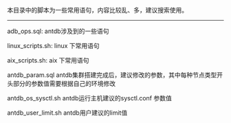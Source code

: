 本目录中的脚本为一些常用语句，内容比较乱、多，建议搜索使用。

------
adb_ops.sql: antdb涉及到的一些语句

linux_scripts.sh: linux 下常用语句

aix_scripts.sh: aix 下常用语句

antdb_param.sql  antdb集群搭建完成后，建议修改的参数，其中每种节点类型开头部分的参数值需要根据自己的环境修改

antdb_os_sysctl.sh antdb运行主机建议的sysctl.conf 参数值

antdb_user_limit.sh  antdb用户建议的limit值

